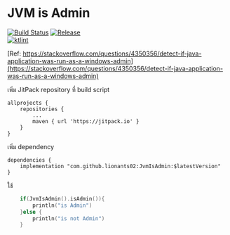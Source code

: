 # JVM is Admin

[![Build Status](https://travis-ci.org/lionants02/JvmIsAdmin.svg?branch=master)](https://travis-ci.org/lionants02/JvmIsAdmin.ini) [![Release](https://jitpack.io/v/lionants02/JvmIsAdmin.svg)](https://jitpack.io/#lionants02/JvmIsAdmin)  
[![ktlint](https://img.shields.io/badge/code%20style-%E2%9D%A4-FF4081.svg)](https://ktlint.github.io/)

[Ref: https://stackoverflow.com/questions/4350356/detect-if-java-application-was-run-as-a-windows-admin](https://stackoverflow.com/questions/4350356/detect-if-java-application-was-run-as-a-windows-admin)

เพิ่ม JitPack repository ที่ build script
```
allprojects {
    repositories {
        ...
        maven { url 'https://jitpack.io' }
    }
}
```

เพิ่ม dependency
```
dependencies {
    implementation "com.github.lionants02:JvmIsAdmin:$latestVersion"
}
```

ใช้
```kotlin
    if(JvmIsAdmin().isAdmin()){
        println("is Admin")
    }else {
        println("is not Admin")
    }
```
